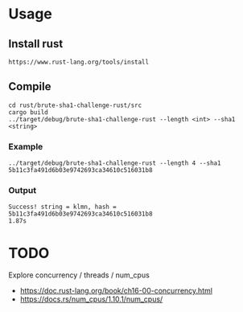 # Usage

## Install rust

```http
https://www.rust-lang.org/tools/install
```

## Compile

```shell
cd rust/brute-sha1-challenge-rust/src
cargo build
../target/debug/brute-sha1-challenge-rust --length <int> --sha1 <string>
```

### Example

```shell
../target/debug/brute-sha1-challenge-rust --length 4 --sha1 5b11c3fa491d6b03e9742693ca34610c516031b8
```

### Output

```shell
Success! string = klmn, hash = 5b11c3fa491d6b03e9742693ca34610c516031b8
1.87s
```

# TODO

Explore concurrency / threads / num_cpus

* https://doc.rust-lang.org/book/ch16-00-concurrency.html
* https://docs.rs/num_cpus/1.10.1/num_cpus/
